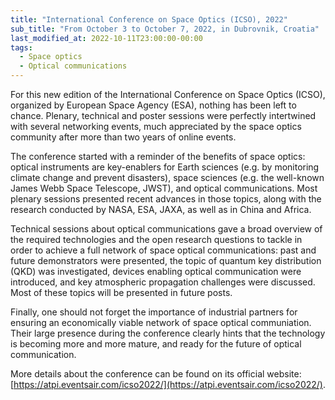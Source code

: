 ```yaml
---
title: "International Conference on Space Optics (ICSO), 2022"
sub_title: "From October 3 to October 7, 2022, in Dubrovnik, Croatia"
last_modified_at: 2022-10-11T23:00:00-00:00
tags: 
  - Space optics
  - Optical communications
---
```


For this new edition of the International Conference on Space Optics (ICSO), organized by European Space Agency (ESA), nothing has been left to chance. Plenary, technical and poster sessions were perfectly intertwined with several networking events, much appreciated by the space optics community after more than two years of online events.

The conference started with a reminder of the benefits of space optics: optical instruments are key-enablers for Earth sciences (e.g. by monitoring climate change and prevent disasters), space sciences (e.g. the well-known James Webb Space Telescope, JWST), and optical communications. Most plenary sessions presented recent advances in those topics, along with the research conducted by NASA, ESA, JAXA, as well as in China and Africa.

Technical sessions about optical communications gave a broad overview of the required technologies and the open research questions to tackle in order to achieve a full network of space optical communications: past and future demonstrators were presented, the topic of quantum key distribution (QKD) was investigated, devices enabling optical communication were introduced, and key atmospheric propagation challenges were discussed. Most of these topics will be presented in future posts.

Finally, one should not forget the importance of industrial partners for ensuring an economically viable network of space optical communiation. Their large presence during the conference clearly hints that the technology is becoming more and more mature, and ready for the future of optical communication.

More details about the conference can be found on its official website: [https://atpi.eventsair.com/icso2022/](https://atpi.eventsair.com/icso2022/).